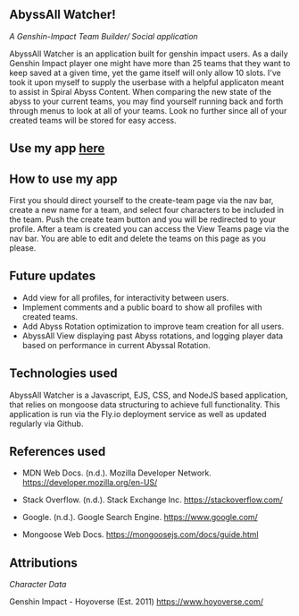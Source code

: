 ## AbyssAll Watcher!
_A Genshin-Impact Team Builder/ Social application_

AbyssAll Watcher is an application built for genshin impact users. As a daily Genshin Impact player one might have more than 25 teams that they want to keep saved at a given time, yet the game itself will only allow 10 slots. I've took it upon myself to supply the userbase with a helpful applicaton meant to assist in Spiral Abyss Content. When comparing the new state of the abyss to your current teams, you may find yourself running back and forth through menus to look at all of your teams. Look no further since all of your created teams will be stored for easy access.

## Use my app [here](https://abyssall-watcher.fly.dev/)

## How to use my app
First you should direct yourself to the create-team page via the nav bar, create a new name for a team, and select four characters to be included in the team. Push the create team button and you will be redirected to your profile. After a team is created you can access the View Teams page via the nav bar. You are able to edit and delete the teams on this page as you please.

## Future updates

- Add view for all profiles, for interactivity between users.
- Implement comments and a public board to show all profiles with created teams.
- Add Abyss Rotation optimization to improve team creation for all users.
- AbyssAll View displaying past Abyss rotations, and logging player data based on performance in current Abyssal Rotation.

## Technologies used

AbyssAll Watcher is a Javascript, EJS, CSS, and NodeJS based application, that relies on mongoose data structuring to achieve full functionality. This application is run via the Fly.io deployment service as well as updated regularly via Github.

## References used

- MDN Web Docs. (n.d.). Mozilla Developer Network. https://developer.mozilla.org/en-US/

- Stack Overflow. (n.d.). Stack Exchange Inc. https://stackoverflow.com/

- Google. (n.d.). Google Search Engine. https://www.google.com/

- Mongoose Web Docs.  https://mongoosejs.com/docs/guide.html

## Attributions

_Character Data_

Genshin Impact - Hoyoverse (Est. 2011) https://www.hoyoverse.com/